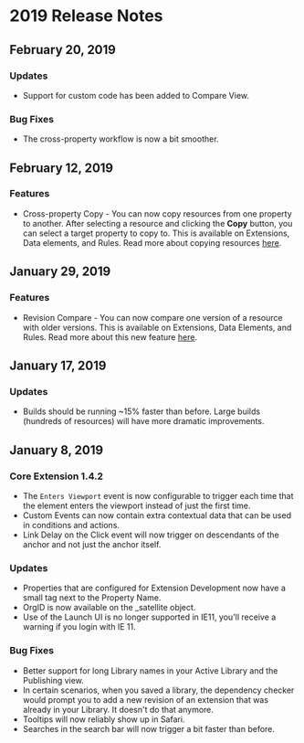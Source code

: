 # 2019 Release Notes

## February 20, 2019

### Updates

* Support for custom code has been added to Compare View.

### Bug Fixes

* The cross-property workflow is now a bit smoother.

## February 12, 2019

### Features

* Cross-property Copy - You can now copy resources from one property to another.  After selecting a resource and clicking the **Copy** button, you can select a target property to copy to.  This is available on Extensions, Data elements, and Rules.  Read more about copying resources [here](../launch-reference/managing-resources/copying-resources.md).

## January 29, 2019

### Features

* Revision Compare - You can now compare one version of a resource with older versions.  This is available on Extensions, Data Elements, and Rules.  Read more about this new feature [here](../launch-reference/managing-resources/compare-resource-revisions.md).

## January 17, 2019

### Updates

* Builds should be running ~15% faster than before.  Large builds \(hundreds of resources\) will have more dramatic improvements.

## January 8, 2019

### Core Extension 1.4.2

* The `Enters Viewport` event is now configurable to trigger each time that the element enters the viewport instead of just the first time.
* Custom Events can now contain extra contextual data that can be used in conditions and actions.
* Link Delay on the Click event will now trigger on descendants of the anchor and not just the anchor itself.

### Updates

* Properties that are configured for Extension Development now have a small tag next to the Property Name.
* OrgID is now available on the \_satellite object.
* Use of the Launch UI is no longer supported in IE11, you'll receive a warning if you login with IE 11.

### Bug Fixes

* Better support for long Library names in your Active Library and the Publishing view.
* In certain scenarios, when you saved a library, the dependency checker would prompt you to add a new revision of an extension that was already in your Library. It doesn't do that anymore.
* Tooltips will now reliably show up in Safari.
* Searches in the search bar will now trigger a bit faster than before.

